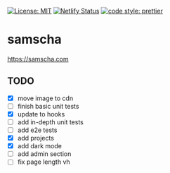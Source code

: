 [![License: MIT](https://img.shields.io/badge/License-MIT-yellow.svg)](https://opensource.org/licenses/MIT) [![Netlify Status](https://api.netlify.com/api/v1/badges/2161a579-85e6-4406-9d9b-024db9f9979a/deploy-status)](https://app.netlify.com/sites/samscha/deploys) [![code style: prettier](https://img.shields.io/badge/code_style-prettier-ff69b4.svg?style=flat-square)](https://github.com/prettier/prettier)

# samscha

https://samscha.com

## TODO

-   [x] move image to cdn
-   [ ] finish basic unit tests
-   [x] update to hooks
-   [ ] add in-depth unit tests
-   [ ] add e2e tests
-   [x] add projects
-   [x] add dark mode
-   [ ] add admin section
-   [ ] fix page length vh
